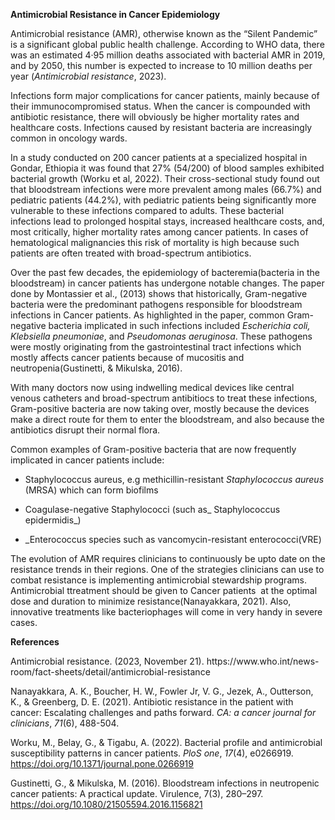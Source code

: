 **Antimicrobial Resistance in Cancer Epidemiology**

Antimicrobial resistance (AMR), otherwise known as the “Silent Pandemic” is a significant global public health challenge. According to WHO data, there was an estimated 4·95 million deaths associated with bacterial AMR in 2019, and by 2050, this number is expected to increase to 10 million deaths per year (_Antimicrobial resistance_, 2023).

Infections form major complications for cancer patients, mainly because of their immunocompromised status. When the cancer is compounded with antibiotic resistance, there will obviously be higher mortality rates and healthcare costs. Infections caused by resistant bacteria are increasingly common in oncology wards.

In a study conducted on 200 cancer patients at a specialized hospital in Gondar, Ethiopia it was found that 27% (54/200) of blood samples exhibited bacterial growth (Worku et al, 2022). Their cross-sectional study found out that bloodstream infections were more prevalent among males (66.7%) and pediatric patients (44.2%), with pediatric patients being significantly more vulnerable to these infections compared to adults. These bacterial infections lead to prolonged hospital stays, increased healthcare costs, and, most critically, higher mortality rates among cancer patients. In cases of hematological malignancies this risk of mortality is high because such patients are often treated with broad-spectrum antibiotics.

Over the past few decades, the epidemiology of bacteremia(bacteria in the bloodstream) in cancer patients has undergone notable changes. The paper done by Montassier et al., (2013) shows that historically, Gram-negative bacteria were the predominant pathogens responsible for bloodstream infections in Cancer patients. As highlighted in the paper, common Gram-negative bacteria implicated in such infections included _Escherichia coli, Klebsiella pneumoniae_, and _Pseudomonas aeruginosa_. These pathogens were mostly originating from the gastrointestinal tract infections which mostly affects cancer patients because of mucositis and neutropenia(Gustinetti, & Mikulska, 2016).

With many doctors now using indwelling medical devices like central venous catheters and broad-spectrum antibitiocs to treat these infections, Gram-positive bacteria are now taking over, mostly because the devices make a direct route for them to enter the bloodstream, and also because the antibiotics disrupt their normal flora.

Common examples of Gram-positive bacteria that are now frequently implicated in cancer patients include:

* Staphylococcus aureus, e.g methicillin-resistant _Staphylococcus aureus_ (MRSA) which can form biofilms
* Coagulase-negative Staphylococci (such as_ Staphylococcus epidermidis_)

* _Enterococcus species such as vancomycin-resistant enterococci(VRE)

The evolution of AMR requires clinicians to continuously be upto date on the resistance trends in their regions. One of the strategies clinicians can use to combat resistance is implementing antimicrobial stewardship programs. Antimicrobial ttreatment should be given to Cancer patients  at the optimal dose and duration to minimize resistance(Nanayakkara, 2021). Also, innovative treatments like bacteriophages will come in very handy in severe cases.

**References**

Antimicrobial resistance. (2023, November 21). https\://www\.who.int/news-room/fact-sheets/detail/antimicrobial-resistance

Nanayakkara, A. K., Boucher, H. W., Fowler Jr, V. G., Jezek, A., Outterson, K., & Greenberg, D. E. (2021). Antibiotic resistance in the patient with cancer: Escalating challenges and paths forward. _CA: a cancer journal for clinicians_, _71_(6), 488-504.

Worku, M., Belay, G., & Tigabu, A. (2022). Bacterial profile and antimicrobial susceptibility patterns in cancer patients. _PloS one_, _17_(4), e0266919. <https://doi.org/10.1371/journal.pone.0266919>

Gustinetti, G., & Mikulska, M. (2016). Bloodstream infections in neutropenic cancer patients: A practical update. Virulence, 7(3), 280–297. <https://doi.org/10.1080/21505594.2016.1156821>
